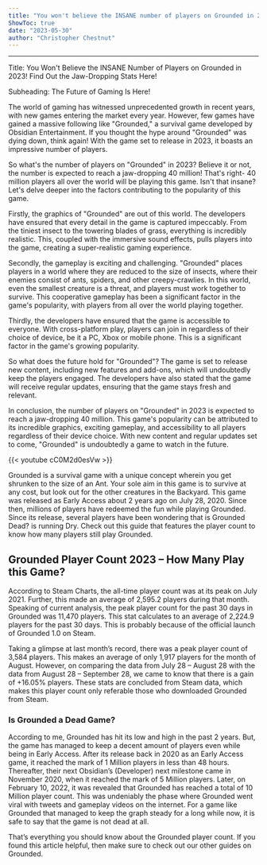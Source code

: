 ```yaml
---
title: "You won't believe the INSANE number of players on Grounded in 2023! Find out the jaw-dropping stats here!"
ShowToc: true 
date: "2023-05-30"
author: "Christopher Chestnut"
---
```

*****
Title: You Won't Believe the INSANE Number of Players on Grounded in 2023! Find Out the Jaw-Dropping Stats Here!

Subheading: The Future of Gaming Is Here!

The world of gaming has witnessed unprecedented growth in recent years, with new games entering the market every year. However, few games have gained a massive following like "Grounded," a survival game developed by Obsidian Entertainment. If you thought the hype around "Grounded" was dying down, think again! With the game set to release in 2023, it boasts an impressive number of players.

So what's the number of players on "Grounded" in 2023? Believe it or not, the number is expected to reach a jaw-dropping 40 million! That's right- 40 million players all over the world will be playing this game. Isn't that insane? Let's delve deeper into the factors contributing to the popularity of this game.

Firstly, the graphics of "Grounded" are out of this world. The developers have ensured that every detail in the game is captured impeccably. From the tiniest insect to the towering blades of grass, everything is incredibly realistic. This, coupled with the immersive sound effects, pulls players into the game, creating a super-realistic gaming experience.

Secondly, the gameplay is exciting and challenging. "Grounded" places players in a world where they are reduced to the size of insects, where their enemies consist of ants, spiders, and other creepy-crawlies. In this world, even the smallest creature is a threat, and players must work together to survive. This cooperative gameplay has been a significant factor in the game's popularity, with players from all over the world playing together.

Thirdly, the developers have ensured that the game is accessible to everyone. With cross-platform play, players can join in regardless of their choice of device, be it a PC, Xbox or mobile phone. This is a significant factor in the game's growing popularity.

So what does the future hold for "Grounded"? The game is set to release new content, including new features and add-ons, which will undoubtedly keep the players engaged. The developers have also stated that the game will receive regular updates, ensuring that the game stays fresh and relevant.

In conclusion, the number of players on "Grounded" in 2023 is expected to reach a jaw-dropping 40 million. This game's popularity can be attributed to its incredible graphics, exciting gameplay, and accessibility to all players regardless of their device choice. With new content and regular updates set to come, "Grounded" is undoubtedly a game to watch in the future.

{{< youtube cC0M2d0esVw >}} 



Grounded is a survival game with a unique concept wherein you get shrunken to the size of an Ant. Your sole aim in this game is to survive at any cost, but look out for the other creatures in the Backyard. This game was released as Early Access about 2 years ago on July 28, 2020. Since then, millions of players have redeemed the fun while playing Grounded. Since its release, several players have been wondering that is Grounded Dead? is running Dry. Check out this guide that features the player count to know how many players still play Grounded.
 
## Grounded Player Count 2023 – How Many Play this Game?
 
According to Steam Charts, the all-time player count was at its peak on July 2021. Further, this made an average of 2,595.2 players during that month. Speaking of current analysis, the peak player count for the past 30 days in Grounded was 11,470 players. This stat calculates to an average of 2,224.9 players for the past 30 days. This is probably because of the official launch of Grounded 1.0 on Steam.
 

 
Taking a glimpse at last month’s record, there was a peak player count of 3,584 players. This makes an average of only 1,917 players for the month of August. However, on comparing the data from July 28 – August 28 with the data from August 28 – September 28, we came to know that there is a gain of +16.05% players. These stats are concluded from Steam data, which makes this player count only referable those who downloaded Grounded from Steam.
 
### Is Grounded a Dead Game?
 
According to me, Grounded has hit its low and high in the past 2 years. But, the game has managed to keep a decent amount of players even while being in Early Access. After its release back in 2020 as an Early Access game, it reached the mark of 1 Million players in less than 48 hours. Thereafter, their next Obsidian’s (Developer) next milestone came in November 2020, when it reached the mark of 5 Million players. Later, on February 10, 2022, it was revealed that Grounded has reached a total of 10 Million player count. This was undeniably the phase where Grounded went viral with tweets and gameplay videos on the internet. For a game like Grounded that managed to keep the graph steady for a long while now, it is safe to say that the game is not dead at all.
 
That’s everything you should know about the Grounded player count. If you found this article helpful, then make sure to check out our other guides on Grounded.




